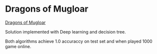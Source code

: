 # Dragons of Mugloar #

[Dragons of Mugloar](http://www.dragonsofmugloar.com)

Solution implemented with Deep learning and decision tree.

Both algorithms achieve 1.0 accuraccy on test set and when played 1000 game online.